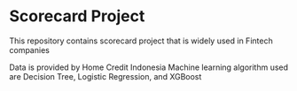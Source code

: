 # Scorecard Project

This repository contains scorecard project that is widely used in Fintech companies

Data is provided by Home Credit Indonesia
Machine learning algorithm used are Decision Tree, Logistic Regression, and XGBoost
